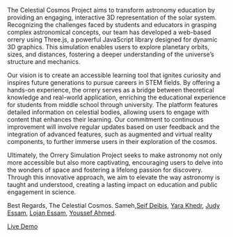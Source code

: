 The Celestial Cosmos Project aims to transform astronomy education by providing an engaging,
interactive 3D representation of the solar system. Recognizing the challenges faced by students
and educators in grasping complex astronomical concepts, our team has developed a
web-based orrery using Three.js, a powerful JavaScript library designed for dynamic 3D
graphics. This simulation enables users to explore planetary orbits, sizes, and distances,
fostering a deeper understanding of the universe’s structure and mechanics.

Our vision is to create an accessible learning tool that ignites curiosity and inspires future
generations to pursue careers in STEM fields. By offering a hands-on experience, the orrery
serves as a bridge between theoretical knowledge and real-world application, enriching the
educational experience for students from middle school through university.
The platform features detailed information on celestial bodies, allowing users to engage with
content that enhances their learning. Our commitment to continuous improvement will involve
regular updates based on user feedback and the integration of advanced features, such as
augmented and virtual reality components, to further immerse users in their exploration of the
cosmos.

Ultimately, the Orrery Simulation Project seeks to make astronomy not only more accessible but
also more captivating, encouraging users to delve into the wonders of space and fostering a
lifelong passion for discovery. Through this innovative approach, we aim to elevate the way
astronomy is taught and understood, creating a lasting impact on education and public
engagement in science.

Best Regards,
The Celestial Cosmos.
Sameh,[Seif Deibis](https://github.com/SeifDeibis), [Yara Khedr](https://github.com/Yara-Khedr), [Judy Essam](https://github.com/theJudyEssam), [Lojan Essam](https://github.com/notrickyadams), [Youssef Ahmed](https://github.com/Joeee167).

[Live Demo](https://solar-system-virid-iota.vercel.app/)


